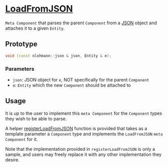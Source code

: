 # [LoadFromJSON](LoadFromJSON.hpp)

`Meta Component` that parses the parent `Component` from a [JSON](https://github.com/nlohmann/json) object and attaches it to a given `Entity`.

## Prototype

```cpp
void (const nlohmann::json & json, Entity & e);
```

### Parameters

* `json`: JSON object for `e`, NOT specifically for the parent `Component`
* `e`: `Entity` which the new `Component` should be attached to

## Usage

It is up to the user to implement this `meta Component` for the `Component` types they wish to be able to parse.

A helper [registerLoadFromJSON](../../helpers/meta/impl/registerLoadFromJSON.md) function is provided that takes as a template parameter a `Component` type and implements the `LoadFromJSON` `meta Component` for it.

Note that the implementation provided in `registerLoadFromJSON` is only a sample, and users may freely replace it with any other implementation they desire.

